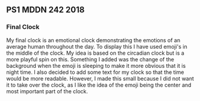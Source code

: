 ## PS1 MDDN 242 2018

### Final Clock

My final clock is an emotional clock demonstrating the emotions of an average human throughout the day. To display this I have used emoji's in the middle of the clock. My idea is based on the circadian clock but is a more playful spin on this. Something I added was the change of the background when the emoji is sleeping to make it more obvious that it is night time. I also decided to add some text for my clock so that the time would be more readable. However, I made this small because I did not want it to take over the clock, as I like the idea of the emoji being the center and most important part of the clock.
